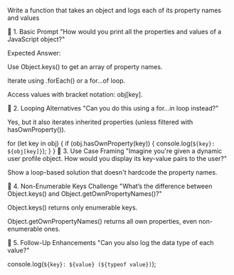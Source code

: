 Write a function that takes an object and logs each of its property names and values




🔸 1. Basic Prompt
"How would you print all the properties and values of a JavaScript object?"

Expected Answer:

Use Object.keys() to get an array of property names.

Iterate using .forEach() or a for...of loop.

Access values with bracket notation: obj[key].

🔸 2. Looping Alternatives
"Can you do this using a for...in loop instead?"

Yes, but it also iterates inherited properties (unless filtered with hasOwnProperty()).


for (let key in obj) {
  if (obj.hasOwnProperty(key)) {
    console.log(`${key}: ${obj[key]}`);
  }
}
🔸 3. Use Case Framing
"Imagine you're given a dynamic user profile object. How would you display its key-value pairs to the user?"

Show a loop-based solution that doesn't hardcode the property names.

🔸 4. Non-Enumerable Keys Challenge
"What’s the difference between Object.keys() and Object.getOwnPropertyNames()?"

Object.keys() returns only enumerable keys.

Object.getOwnPropertyNames() returns all own properties, even non-enumerable ones.

🔸 5. Follow-Up Enhancements
"Can you also log the data type of each value?"


console.log(`${key}: ${value} (${typeof value})`);
